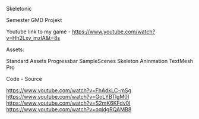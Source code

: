 Skeletonic


Semester GMD Projekt


Youtube
link to my game - https://www.youtube.com/watch?v=Hh2Lxv_mzlA&t=8s

Assets:

Standard Assets
Progressbar
SampleScenes
Skeleton Aninmation
TextMesh Pro

Code - Source

https://www.youtube.com/watch?v=FhAdkLC-mSg
https://www.youtube.com/watch?v=GoLYBTlgM0I
https://www.youtube.com/watch?v=S2mK6KFdv0I
https://www.youtube.com/watch?v=oqidgRQAMB8
